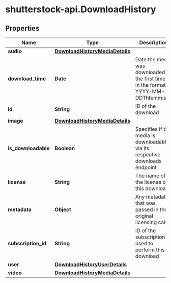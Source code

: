 # shutterstock-api.DownloadHistory

## Properties
Name | Type | Description | Notes
------------ | ------------- | ------------- | -------------
**audio** | [**DownloadHistoryMediaDetails**](DownloadHistoryMediaDetails.md) |  | [optional] 
**download_time** | **Date** | Date the media was downloaded the first time, in the format YYYY-MM-DDThh:mm:ssZ | 
**id** | **String** | ID of the download | 
**image** | [**DownloadHistoryMediaDetails**](DownloadHistoryMediaDetails.md) |  | [optional] 
**is_downloadable** | **Boolean** | Specifies if the media is downloadable via its respective downloads endpoint | [optional] 
**license** | **String** | The name of the license of this download | 
**metadata** | **Object** | Any metadata that was passed in the original licensing call | [optional] 
**subscription_id** | **String** | ID of the subscription used to perform this download | [optional] 
**user** | [**DownloadHistoryUserDetails**](DownloadHistoryUserDetails.md) |  | [optional] 
**video** | [**DownloadHistoryMediaDetails**](DownloadHistoryMediaDetails.md) |  | [optional] 


